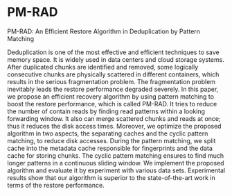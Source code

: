 # PM-RAD
PM-RAD: An Efficient Restore Algorithm in Deduplication by Pattern Matching

Deduplication is one of the most effective and efficient techniques to save memory space. It is widely used in data centers and cloud storage systems. After duplicated chunks are identified and removed, some logically consecutive chunks are physically scattered in different containers, which results in the serious fragmentation problem. The fragmentation problem inevitably leads the restore performance degraded severely. In this paper, we propose an efficient recovery algorithm by using pattern matching to boost the restore performance, which is called PM-RAD. It tries to reduce the number of contain reads by finding read patterns within a looking forwarding window. It also can merge scattered chunks and reads at once; thus it reduces the disk access times. Moreover, we optimize the proposed algorithm in two aspects, the separating caches and the cyclic pattern matching, to reduce disk accesses. During the pattern matching, we split cache into the metadata cache responsible for fingerprints and the data cache for storing chunks. The cyclic pattern matching ensures to find much longer patterns in a continuous sliding window. We implement the proposed algorithm and evaluate it by experiment with various data sets. Experimental results show that our algorithm is superior to the state-of-the-art work in terms of the restore performance.

